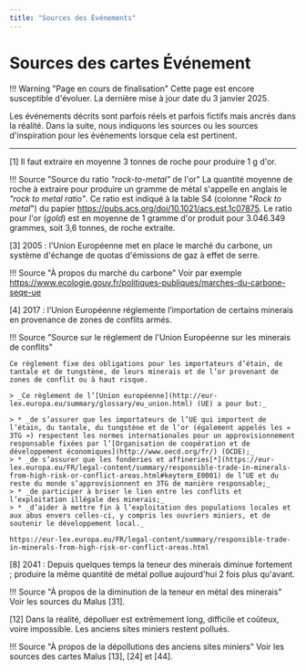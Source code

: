 ```yaml
---
title: "Sources des Événements"
---
```

# Sources des cartes Événement

!!! Warning "Page en cours de finalisation"
    Cette page est encore susceptible d'évoluer. La dernière mise à jour date du 3 janvier 2025. 

Les événements décrits sont parfois réels et parfois fictifs mais ancrés dans la réalité. Dans la suite, nous indiquons les sources ou les sources d'inspiration pour les événements lorsque cela est pertinent.

<hr>

[1] Il faut extraire en moyenne 3 tonnes de roche pour produire 1 g d'or.

!!! Source "Source du ratio *"rock-to-metal"* de l'or"
    La quantité moyenne de roche à extraire pour produire un gramme de métal s'appelle en anglais le *"rock to metal ratio"*. Ce ratio est indiqué à la table S4 (colonne "*Rock to metal*") du papier https://pubs.acs.org/doi/10.1021/acs.est.1c07875. Le ratio pour l'or (*gold*) est en moyenne de 1 gramme d'or produit pour 3.046.349 grammes, soit 3,6 tonnes, de roche extraite.

[3] 2005 : l'Union Européenne met en place le marché du carbone, un système d'échange de quotas d'émissions de gaz à effet de serre.

!!! Source "À propos du marché du carbone"
    Voir par exemple https://www.ecologie.gouv.fr/politiques-publiques/marches-du-carbone-seqe-ue

[4] 2017 : l’Union Européenne réglemente l’importation de certains minerais en provenance de zones de conflits armés.

!!! Source "Source sur le réglement de l'Union Européenne sur les minerais de conflits"
    
    Ce règlement fixe des obligations pour les importateurs d’étain, de tantale et de tungstène, de leurs minerais et de l’or provenant de zones de conflit ou à haut risque.
    
    > _Ce règlement de l’[Union européenne](http://eur-lex.europa.eu/summary/glossary/eu_union.html) (UE) a pour but:_
    
    > * _de s’assurer que les importateurs de l’UE qui importent de l’étain, du tantale, du tungstène et de l’or (également appelés les « 3TG ») respectent les normes internationales pour un approvisionnement responsable fixées par l’[Organisation de coopération et de développement économiques](http://www.oecd.org/fr/) (OCDE);_
    > * _de s’assurer que les fonderies et affineries[*](https://eur-lex.europa.eu/FR/legal-content/summary/responsible-trade-in-minerals-from-high-risk-or-conflict-areas.html#keyterm_E0001) de l’UE et du reste du monde s’approvisionnent en 3TG de manière responsable;_
    > * _de participer à briser le lien entre les conflits et l’exploitation illégale des minerais;_
    > * _d’aider à mettre fin à l’exploitation des populations locales et aux abus envers celles-ci, y compris les ouvriers miniers, et de soutenir le développement local._
    
    https://eur-lex.europa.eu/FR/legal-content/summary/responsible-trade-in-minerals-from-high-risk-or-conflict-areas.html
 
[8] 2041 : Depuis quelques temps la teneur des minerais diminue fortement ; produire la même quantité de métal pollue aujourd'hui 2 fois plus qu'avant.

!!! Source "À propos de la diminution de la teneur en métal des minerais"
    Voir les sources du Malus [31].

[12] Dans la réalité, dépolluer est extrêmement long, difficile et coûteux, voire impossible. Les anciens sites miniers restent pollués.

!!! Source "À propos de la dépollutions des anciens sites miniers"
    Voir les sources des cartes Malus [13], [24] et [44].